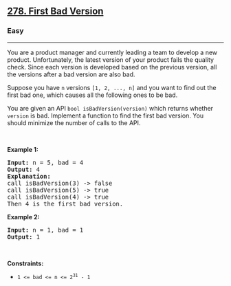 <h2><a href="https://leetcode.com/problems/first-bad-version/">278. First Bad Version</a></h2><h3>Easy</h3><hr><div style="user-select: auto;"><p style="user-select: auto;">You are a product manager and currently leading a team to develop a new product. Unfortunately, the latest version of your product fails the quality check. Since each version is developed based on the previous version, all the versions after a bad version are also bad.</p>

<p style="user-select: auto;">Suppose you have <code style="user-select: auto;">n</code> versions <code style="user-select: auto;">[1, 2, ..., n]</code> and you want to find out the first bad one, which causes all the following ones to be bad.</p>

<p style="user-select: auto;">You are given an API <code style="user-select: auto;">bool isBadVersion(version)</code> which returns whether <code style="user-select: auto;">version</code> is bad. Implement a function to find the first bad version. You should minimize the number of calls to the API.</p>

<p style="user-select: auto;">&nbsp;</p>
<p style="user-select: auto;"><strong style="user-select: auto;">Example 1:</strong></p>

<pre style="position: relative; user-select: auto;"><strong style="user-select: auto;">Input:</strong> n = 5, bad = 4
<strong style="user-select: auto;">Output:</strong> 4
<strong style="user-select: auto;">Explanation:</strong>
call isBadVersion(3) -&gt; false
call isBadVersion(5)&nbsp;-&gt; true
call isBadVersion(4)&nbsp;-&gt; true
Then 4 is the first bad version.
<div class="open_grepper_editor" title="Edit &amp; Save To Grepper" style="user-select: auto;"></div></pre>

<p style="user-select: auto;"><strong style="user-select: auto;">Example 2:</strong></p>

<pre style="position: relative; user-select: auto;"><strong style="user-select: auto;">Input:</strong> n = 1, bad = 1
<strong style="user-select: auto;">Output:</strong> 1
<div class="open_grepper_editor" title="Edit &amp; Save To Grepper" style="user-select: auto;"></div></pre>

<p style="user-select: auto;">&nbsp;</p>
<p style="user-select: auto;"><strong style="user-select: auto;">Constraints:</strong></p>

<ul style="user-select: auto;">
	<li style="user-select: auto;"><code style="user-select: auto;">1 &lt;= bad &lt;= n &lt;= 2<sup style="user-select: auto;">31</sup> - 1</code></li>
</ul>
</div>